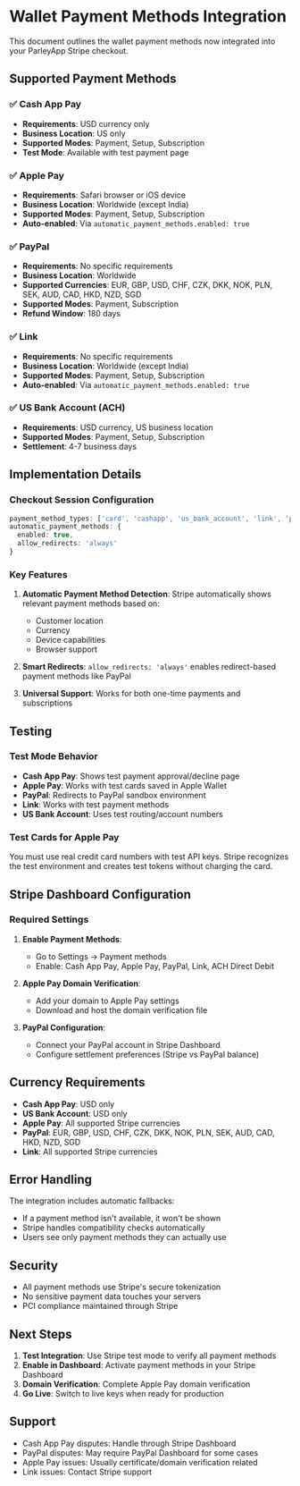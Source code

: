 # Wallet Payment Methods Integration

This document outlines the wallet payment methods now integrated into your ParleyApp Stripe checkout.

## Supported Payment Methods

### ✅ **Cash App Pay**
- **Requirements**: USD currency only
- **Business Location**: US only
- **Supported Modes**: Payment, Setup, Subscription
- **Test Mode**: Available with test payment page

### ✅ **Apple Pay**
- **Requirements**: Safari browser or iOS device
- **Business Location**: Worldwide (except India)
- **Supported Modes**: Payment, Setup, Subscription
- **Auto-enabled**: Via `automatic_payment_methods.enabled: true`

### ✅ **PayPal**
- **Requirements**: No specific requirements
- **Business Location**: Worldwide
- **Supported Currencies**: EUR, GBP, USD, CHF, CZK, DKK, NOK, PLN, SEK, AUD, CAD, HKD, NZD, SGD
- **Supported Modes**: Payment, Subscription
- **Refund Window**: 180 days

### ✅ **Link**
- **Requirements**: No specific requirements
- **Business Location**: Worldwide (except India)
- **Supported Modes**: Payment, Setup, Subscription
- **Auto-enabled**: Via `automatic_payment_methods.enabled: true`

### ✅ **US Bank Account (ACH)**
- **Requirements**: USD currency, US business location
- **Supported Modes**: Payment, Setup, Subscription
- **Settlement**: 4-7 business days

## Implementation Details

### Checkout Session Configuration

```typescript
payment_method_types: ['card', 'cashapp', 'us_bank_account', 'link', 'paypal']
automatic_payment_methods: {
  enabled: true,
  allow_redirects: 'always'
}
```

### Key Features

1. **Automatic Payment Method Detection**: Stripe automatically shows relevant payment methods based on:
   - Customer location
   - Currency
   - Device capabilities
   - Browser support

2. **Smart Redirects**: `allow_redirects: 'always'` enables redirect-based payment methods like PayPal

3. **Universal Support**: Works for both one-time payments and subscriptions

## Testing

### Test Mode Behavior

- **Cash App Pay**: Shows test payment approval/decline page
- **Apple Pay**: Works with test cards saved in Apple Wallet
- **PayPal**: Redirects to PayPal sandbox environment
- **Link**: Works with test payment methods
- **US Bank Account**: Uses test routing/account numbers

### Test Cards for Apple Pay

You must use real credit card numbers with test API keys. Stripe recognizes the test environment and creates test tokens without charging the card.

## Stripe Dashboard Configuration

### Required Settings

1. **Enable Payment Methods**:
   - Go to Settings → Payment methods
   - Enable: Cash App Pay, Apple Pay, PayPal, Link, ACH Direct Debit

2. **Apple Pay Domain Verification**:
   - Add your domain to Apple Pay settings
   - Download and host the domain verification file

3. **PayPal Configuration**:
   - Connect your PayPal account in Stripe Dashboard
   - Configure settlement preferences (Stripe vs PayPal balance)

## Currency Requirements

- **Cash App Pay**: USD only
- **US Bank Account**: USD only
- **Apple Pay**: All supported Stripe currencies
- **PayPal**: EUR, GBP, USD, CHF, CZK, DKK, NOK, PLN, SEK, AUD, CAD, HKD, NZD, SGD
- **Link**: All supported Stripe currencies

## Error Handling

The integration includes automatic fallbacks:
- If a payment method isn't available, it won't be shown
- Stripe handles compatibility checks automatically
- Users see only payment methods they can actually use

## Security

- All payment methods use Stripe's secure tokenization
- No sensitive payment data touches your servers
- PCI compliance maintained through Stripe

## Next Steps

1. **Test Integration**: Use Stripe test mode to verify all payment methods
2. **Enable in Dashboard**: Activate payment methods in your Stripe Dashboard
3. **Domain Verification**: Complete Apple Pay domain verification
4. **Go Live**: Switch to live keys when ready for production

## Support

- Cash App Pay disputes: Handle through Stripe Dashboard
- PayPal disputes: May require PayPal Dashboard for some cases
- Apple Pay issues: Usually certificate/domain verification related
- Link issues: Contact Stripe support

